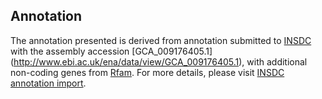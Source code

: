 
Annotation
----------

The annotation presented is derived from annotation submitted to
[INSDC](http://www.insdc.org) with the assembly accession [GCA\_009176405.1]
(http://www.ebi.ac.uk/ena/data/view/GCA_009176405.1),
with additional non-coding genes from
[Rfam](http://rfam.xfam.org/). For more details, please visit [INSDC
annotation import](http://ensemblgenomes.org/info/data/insdc_annotation).
